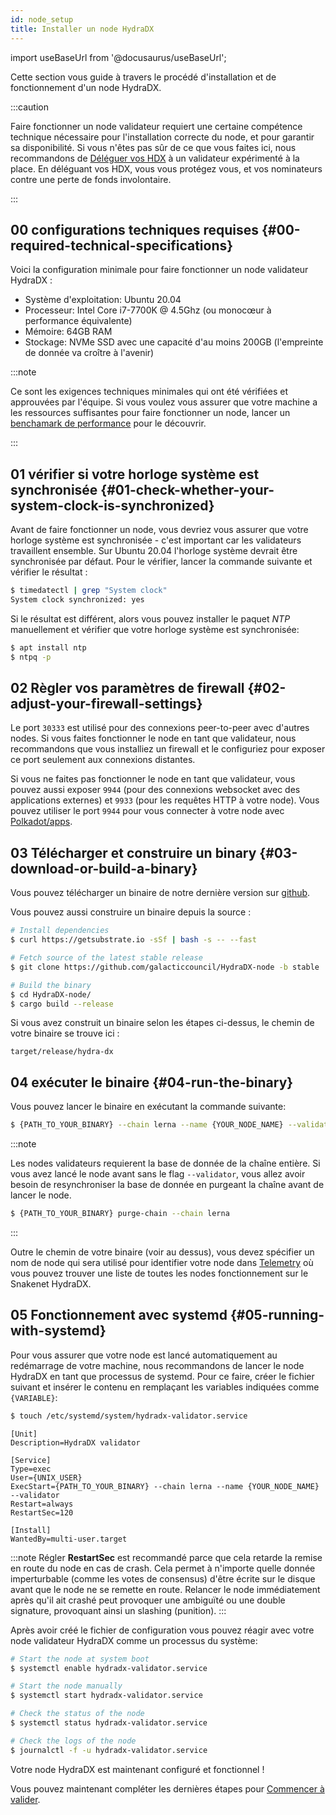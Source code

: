 ```yaml
---
id: node_setup
title: Installer un node HydraDX
---
```


import useBaseUrl from '@docusaurus/useBaseUrl';

Cette section vous guide à travers le procédé d'installation et de fonctionnement d'un node HydraDX.

:::caution

Faire fonctionner un node validateur requiert une certaine compétence technique nécessaire pour l'installation correcte du node, et pour garantir sa disponibilité. Si vous n'êtes pas sûr de ce que vous faites ici, nous recommandons de [Déléguer vos HDX](/start_nominating) à un validateur expérimenté à la place. En déléguant vos HDX, vous vous protégez vous, et vos nominateurs contre une perte de fonds involontaire.

:::

## 00 configurations techniques requises {#00-required-technical-specifications}


Voici la configuration minimale pour faire fonctionner un node validateur HydraDX : 

* Système d'exploitation: Ubuntu 20.04
* Processeur: Intel Core i7-7700K @ 4.5Ghz (ou monocœur à performance équivalente)
* Mémoire: 64GB RAM
* Stockage: NVMe SSD avec une capacité d'au moins 200GB (l'empreinte de donnée va croître à l'avenir)

:::note

Ce sont les exigences techniques minimales qui ont été vérifiées et approuvées par l'équipe. Si vous voulez vous assurer que votre machine a les ressources suffisantes pour faire fonctionner un node, lancer un [benchamark de performance](/performance_benchmark) pour le découvrir.

:::


## 01 vérifier si votre horloge système est synchronisée {#01-check-whether-your-system-clock-is-synchronized}

Avant de faire fonctionner un node, vous devriez vous assurer que votre horloge système est synchronisée - c'est important car les validateurs travaillent ensemble. Sur Ubuntu 20.04 l'horloge système devrait être synchronisée par défaut. Pour le vérifier, lancer la commande suivante et vérifier le résultat :

```bash
$ timedatectl | grep "System clock"
System clock synchronized: yes
```

Si le résultat est différent, alors vous pouvez installer le paquet _NTP_ manuellement et vérifier que votre horloge système est synchronisée:

```bash
$ apt install ntp
$ ntpq -p
```

## 02 Règler vos paramètres de firewall {#02-adjust-your-firewall-settings}
Le port `30333` est utilisé pour des connexions peer-to-peer avec d'autres nodes. Si vous faites fonctionner le node en tant que validateur, nous recommandons que vous installiez un firewall et le configuriez pour exposer ce port seulement aux connexions distantes.

Si vous ne faites pas fonctionner le node en tant que validateur, vous pouvez aussi exposer `9944`  (pour des connexions websocket avec des applications externes) et `9933` (pour les requêtes HTTP à votre node). Vous pouvez utiliser le port `9944` pour vous connecter à votre node avec [Polkadot/apps](/polkadotjs_apps_local).   

## 03 Télécharger et construire un binary {#03-download-or-build-a-binary}
Vous pouvez télécharger un binaire de notre dernière version sur [github](https://github.com/galacticcouncil/HydraDX-node/releases).

Vous pouvez aussi construire un binaire depuis la source :

```bash
# Install dependencies
$ curl https://getsubstrate.io -sSf | bash -s -- --fast

# Fetch source of the latest stable release
$ git clone https://github.com/galacticcouncil/HydraDX-node -b stable

# Build the binary
$ cd HydraDX-node/
$ cargo build --release
```

Si vous avez construit un binaire selon les étapes ci-dessus, le chemin de votre binaire se trouve ici :
```
target/release/hydra-dx
```

## 04 exécuter le binaire {#04-run-the-binary}
Vous pouvez lancer le binaire en exécutant la commande suivante:

```bash
$ {PATH_TO_YOUR_BINARY} --chain lerna --name {YOUR_NODE_NAME} --validator
```

:::note

Les nodes validateurs requierent la base de donnée de la chaîne entière. Si vous avez lancé le node avant sans le flag `--validator`, vous allez avoir besoin de resynchroniser la base de donnée en purgeant la chaîne avant de lancer le node.
```bash
$ {PATH_TO_YOUR_BINARY} purge-chain --chain lerna
```

:::

Outre le chemin de votre binaire (voir au dessus), vous devez spécifier un nom de node qui sera utilisé pour identifier votre node dans [Telemetry](https://telemetry.hydradx.io/#/HydraDX%20Snakenet%20Gen2) où vous pouvez trouver une liste de toutes les nodes fonctionnement sur le Snakenet HydraDX.

## 05 Fonctionnement avec systemd {#05-running-with-systemd}

Pour vous assurer que votre node est lancé automatiquement au redémarrage de votre machine, nous recommandons de lancer le node HydraDX en tant que processus de systemd. Pour ce faire, créer le fichier suivant et insérer le contenu en remplaçant les variables indiquées comme `{VARIABLE}`:

```bash
$ touch /etc/systemd/system/hydradx-validator.service
```

```
[Unit]
Description=HydraDX validator

[Service]
Type=exec
User={UNIX_USER}
ExecStart={PATH_TO_YOUR_BINARY} --chain lerna --name {YOUR_NODE_NAME} --validator
Restart=always
RestartSec=120

[Install]
WantedBy=multi-user.target
```

:::note
Régler **RestartSec** est recommandé parce que cela retarde la remise en route du node en cas de crash. Cela permet à n'importe quelle donnée imperturbable (comme les votes de consensus) d'être écrite sur le disque avant que le node ne se remette en route. Relancer le node immédiatement après qu'il ait crashé peut provoquer une ambiguïté ou une double signature, provoquant ainsi un slashing (punition).
:::

Après avoir créé le fichier de configuration vous pouvez réagir avec votre node validateur HydraDX comme un processus du système:
```bash
# Start the node at system boot
$ systemctl enable hydradx-validator.service

# Start the node manually
$ systemctl start hydradx-validator.service

# Check the status of the node
$ systemctl status hydradx-validator.service

# Check the logs of the node
$ journalctl -f -u hydradx-validator.service
```

Votre node HydraDX est maintenant configuré et fonctionnel !

Vous pouvez maintenant compléter les dernières étapes pour [Commencer à valider](/start_validating).
